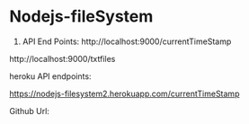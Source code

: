 # Nodejs-fileSystem

1. API End Points:
http://localhost:9000/currentTimeStamp


http://localhost:9000/txtfiles

heroku API endpoints:

https://nodejs-filesystem2.herokuapp.com/currentTimeStamp


Github Url:


